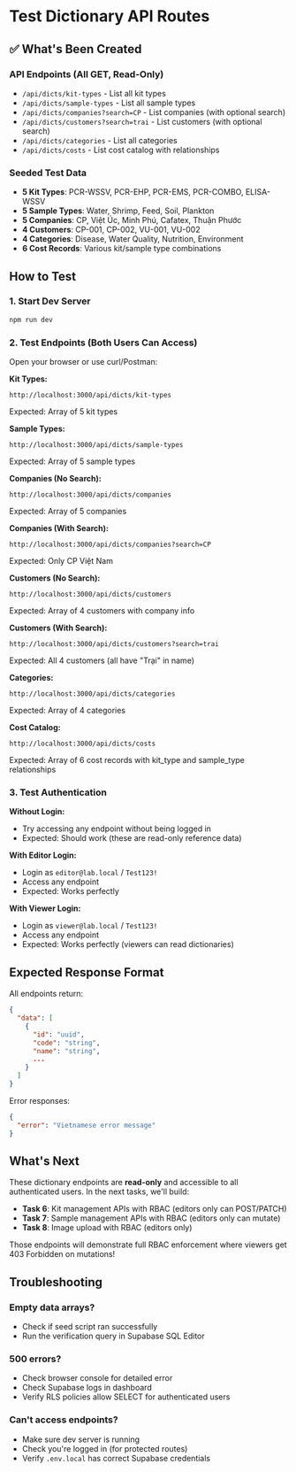 # Test Dictionary API Routes

## ✅ What's Been Created

### API Endpoints (All GET, Read-Only)
- `/api/dicts/kit-types` - List all kit types
- `/api/dicts/sample-types` - List all sample types
- `/api/dicts/companies?search=CP` - List companies (with optional search)
- `/api/dicts/customers?search=trai` - List customers (with optional search)
- `/api/dicts/categories` - List all categories
- `/api/dicts/costs` - List cost catalog with relationships

### Seeded Test Data
- **5 Kit Types**: PCR-WSSV, PCR-EHP, PCR-EMS, PCR-COMBO, ELISA-WSSV
- **5 Sample Types**: Water, Shrimp, Feed, Soil, Plankton
- **5 Companies**: CP, Việt Úc, Minh Phú, Cafatex, Thuận Phước
- **4 Customers**: CP-001, CP-002, VU-001, VU-002
- **4 Categories**: Disease, Water Quality, Nutrition, Environment
- **6 Cost Records**: Various kit/sample type combinations

## How to Test

### 1. Start Dev Server
```bash
npm run dev
```

### 2. Test Endpoints (Both Users Can Access)

Open your browser or use curl/Postman:

**Kit Types:**
```
http://localhost:3000/api/dicts/kit-types
```
Expected: Array of 5 kit types

**Sample Types:**
```
http://localhost:3000/api/dicts/sample-types
```
Expected: Array of 5 sample types

**Companies (No Search):**
```
http://localhost:3000/api/dicts/companies
```
Expected: Array of 5 companies

**Companies (With Search):**
```
http://localhost:3000/api/dicts/companies?search=CP
```
Expected: Only CP Việt Nam

**Customers (No Search):**
```
http://localhost:3000/api/dicts/customers
```
Expected: Array of 4 customers with company info

**Customers (With Search):**
```
http://localhost:3000/api/dicts/customers?search=trai
```
Expected: All 4 customers (all have "Trại" in name)

**Categories:**
```
http://localhost:3000/api/dicts/categories
```
Expected: Array of 4 categories

**Cost Catalog:**
```
http://localhost:3000/api/dicts/costs
```
Expected: Array of 6 cost records with kit_type and sample_type relationships

### 3. Test Authentication

**Without Login:**
- Try accessing any endpoint without being logged in
- Expected: Should work (these are read-only reference data)

**With Editor Login:**
- Login as `editor@lab.local` / `Test123!`
- Access any endpoint
- Expected: Works perfectly

**With Viewer Login:**
- Login as `viewer@lab.local` / `Test123!`
- Access any endpoint
- Expected: Works perfectly (viewers can read dictionaries)

## Expected Response Format

All endpoints return:
```json
{
  "data": [
    {
      "id": "uuid",
      "code": "string",
      "name": "string",
      ...
    }
  ]
}
```

Error responses:
```json
{
  "error": "Vietnamese error message"
}
```

## What's Next

These dictionary endpoints are **read-only** and accessible to all authenticated users. In the next tasks, we'll build:

- **Task 6**: Kit management APIs with RBAC (editors only can POST/PATCH)
- **Task 7**: Sample management APIs with RBAC (editors only can mutate)
- **Task 8**: Image upload with RBAC (editors only)

Those endpoints will demonstrate full RBAC enforcement where viewers get 403 Forbidden on mutations!

## Troubleshooting

### Empty data arrays?
- Check if seed script ran successfully
- Run the verification query in Supabase SQL Editor

### 500 errors?
- Check browser console for detailed error
- Check Supabase logs in dashboard
- Verify RLS policies allow SELECT for authenticated users

### Can't access endpoints?
- Make sure dev server is running
- Check you're logged in (for protected routes)
- Verify `.env.local` has correct Supabase credentials
